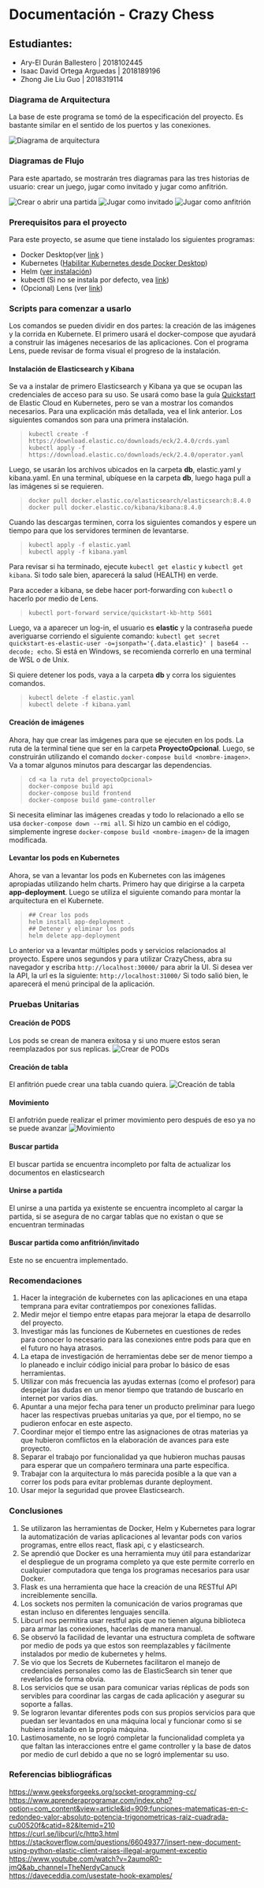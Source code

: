 # Documentación - Crazy Chess

## Estudiantes:

- Ary-El Durán Ballestero | 2018102445
- Isaac David Ortega Arguedas | 2018189196
- Zhong Jie Liu Guo | 2018319114

### Diagrama de Arquitectura

La base de este programa se tomó de la especificación del proyecto. Es bastante similar en el sentido de los puertos y las conexiones.

![Diagrama de arquitectura](./assets/Arquitectura.png)

### Diagramas de Flujo

Para este apartado, se mostrarán tres diagramas para las tres historias de usuario: crear un juego, jugar como invitado y jugar como anfitrión.

![Crear o abrir una partida](./assets/flujo_crear.png)
![Jugar como invitado](./assets/Flujo_invitado.png)
![Jugar como anfitrión](./assets/flujo_anfitrion.png)

### Prerequisitos para el proyecto

Para este proyecto, se asume que tiene instalado los siguientes programas:

- Docker Desktop(ver [link](https://www.docker.com/) )
- Kubernetes ([Habilitar Kubernetes desde Docker Desktop](https://docs.docker.com/desktop/kubernetes/))
- Helm ([ver instalación](https://helm.sh/docs/intro/install/))
- kubectl (Si no se instala por defecto, vea [link](https://kubernetes.io/docs/tasks/tools/))
- (Opcional) Lens (ver [link](https://k8slens.dev/))

### Scripts para comenzar a usarlo

Los comandos se pueden dividir en dos partes: la creación de las imágenes y la corrida en Kubernete. El primero usará el docker-compose que ayudará a construir las imágenes necesarios de las aplicaciones. Con el programa Lens, puede revisar de forma visual el progreso de la instalación.

#### Instalación de Elasticsearch y Kibana

Se va a instalar de primero Elasticsearch y Kibana ya que se ocupan las credenciales de acceso para su uso. Se usará como base la guía [Quickstart](https://www.elastic.co/guide/en/cloud-on-k8s/current/k8s-quickstart.html) de Elastic Cloud en Kubernetes, pero se van a mostrar los comandos necesarios. Para una explicación más detallada, vea el link anterior. Los siguientes comandos son para una primera instalación.

> `kubectl create -f https://download.elastic.co/downloads/eck/2.4.0/crds.yaml` \
> `kubectl apply -f https://download.elastic.co/downloads/eck/2.4.0/operator.yaml`

Luego, se usarán los archivos ubicados en la carpeta **db**, elastic.yaml y kibana.yaml. En una terminal, ubíquese en la carpeta **db**, luego haga pull a las imágenes si se requieren.

> `docker pull docker.elastic.co/elasticsearch/elasticsearch:8.4.0` \
> `docker pull docker.elastic.co/kibana/kibana:8.4.0`

Cuando las descargas terminen, corra los siguientes comandos y espere un tiempo para que los servidores terminen de levantarse.

> `kubectl apply -f elastic.yaml` \
> `kubectl apply -f kibana.yaml`

Para revisar si ha terminado, ejecute `kubectl get elastic` y `kubectl get kibana`. Si todo sale bien, aparecerá la salud (HEALTH) en verde.

Para acceder a kibana, se debe hacer port-forwarding con `kubectl` o hacerlo por medio de Lens.

> `kubectl port-forward service/quickstart-kb-http 5601`

Luego, va a aparecer un log-in, el usuario es **elastic** y la contraseña puede averiguarse corriendo el siguiente comando: `kubectl get secret quickstart-es-elastic-user -o=jsonpath='{.data.elastic}' | base64 --decode; echo`. Si está en Windows, se recomienda correrlo en una terminal de WSL o de Unix.

Si quiere detener los pods, vaya a la carpeta **db** y corra los siguientes comandos.

> `kubectl delete -f elastic.yaml` \
> `kubectl delete -f kibana.yaml`

#### Creación de imágenes

Ahora, hay que crear las imágenes para que se ejecuten en los pods. La ruta de la terminal tiene que ser en la carpeta **ProyectoOpcional**. Luego, se construirán utilizando el comando `docker-compose build <nombre-imagen>`. Va a tomar algunos minutos para descargar las dependencias.

> `cd <a la ruta del proyectoOpcional>` \
> `docker-compose build api` \
> `docker-compose build frontend` \
> `docker-compose build game-controller`

Si necesita eliminar las imágenes creadas y todo lo relacionado a ello se usa `docker-compose down --rmi all`. Si hizo un cambio en el código, simplemente ingrese `docker-compose build <nombre-imagen>` de la imagen modificada.

#### Levantar los pods en Kubernetes

Ahora, se van a levantar los pods en Kubernetes con las imágenes apropiadas utilizando helm charts. Primero hay que dirigirse a la carpeta **app-deployment**. Luego se utiliza el siguiente comando para montar la arquitectura en el Kubernete.

> `## Crear los pods` \
> `helm install app-deployment .` \
> `## Detener y eliminar los pods` \
> `helm delete app-deployment`

Lo anterior va a levantar múltiples pods y servicios relacionados al proyecto. Espere unos segundos y para utilizar CrazyChess, abra su navegador y escriba `http://localhost:30000/` para abrir la UI. Si desea ver la API, la url es la siguiente: `http://localhost:31000/`
Si todo salió bien, le aparecerá el menú principal de la aplicación.

### Pruebas Unitarias

#### Creación de PODS

Los pods se crean de manera exitosa y si uno muere estos seran reemplazados por sus replicas.
![Crear de PODs](./assets/Prueba%20Unitaria%20Creacion%20de%20PODs.png)

#### Creación de tabla

El anfitrión puede crear una tabla cuando quiera.
![Creación de tabla](./assets/Prueba%20Unitaria%20Creaci%C3%B3n%20de%20tabla.png)

#### Movimiento

El anfotrión puede realizar el primer movimiento pero después de eso ya no se puede avanzar
![Movimiento](./assets/Prueba%20Unitaria%20Realizar%20movimiento.png)

#### Buscar partida

El buscar partida se encuentra incompleto por falta de actualizar los documentos en elasticsearch

#### Unirse a partida

El unirse a una partida ya existente se encuentra incompleto al cargar la partida, si se asegura de no cargar tablas que no existan o que se encuentran terminadas

#### Buscar partida como anfitrión/invitado

Este no se encuentra implementado.

### Recomendaciones

1. Hacer la integración de kubernetes con las aplicaciones en una etapa temprana para evitar contratiempos por conexiones fallidas.
2. Medir mejor el tiempo entre etapas para mejorar la etapa de desarrollo del proyecto.
3. Investigar más las funciones de Kubernetes en cuestiones de redes para conocer lo necesario para las conexiones entre pods para que en el futuro no haya atrasos.
4. La etapa de investigación de herramientas debe ser de menor tiempo a lo planeado e incluir código inicial para probar lo básico de esas herramientas.
5. Utilizar con más frecuencia las ayudas externas (como el profesor) para despejar las dudas en un menor tiempo que tratando de buscarlo en internet por varios días.
6. Apuntar a una mejor fecha para tener un producto preliminar para luego hacer las respectivas pruebas unitarias ya que, por el tiempo, no se pudieron enfocar en este aspecto.
7. Coordinar mejor el tiempo entre las asignaciones de otras materias ya que hubieron comflictos en la elaboración de avances para este proyecto.
8. Separar el trabajo por funcionalidad ya que hubieron muchas pausas para esperar que un compañero terminara una parte específica.
9. Trabajar con la arquitectura lo más parecida posible a la que van a correr los pods para evitar problemas durante deployment.
10. Usar mejor la seguridad que provee Elasticsearch.

### Conclusiones

1. Se utilizaron las herramientas de Docker, Helm y Kubernetes para lograr la automatización de varias aplicaciones al levantar pods con varios programas, entre ellos react, flask api, c y elasticsearch.
2. Se aprendió que Docker es una herramienta muy útil para estandarizar el despliegue de un programa completo ya que este permite correrlo en cualquier computadora que tenga los programas necesarios para usar Docker.
3. Flask es una herramienta que hace la creación de una RESTful API increiblemente sencilla.
4. Los sockets nos permiten la comunicación de varios programas que estan incluso en diferentes lenguajes sencilla.
5. Libcurl nos permitira usar restful apis que no tienen alguna biblioteca para armar las conexiones, hacerlas de manera manual.
6. Se observó la facilidad de levantar una estructura completa de software por medio de pods ya que estos son reemplazables y fácilmente instalados por medio de kubernetes y helms.
7. Se vio que los Secrets de Kubernetes facilitaron el manejo de credenciales personales como las de ElasticSearch sin tener que revelarlos de forma obvia.
8. Los servicios que se usan para comunicar varias réplicas de pods son servibles para coordinar las cargas de cada aplicación y asegurar su soporte a fallas.
9. Se lograron levantar diferentes pods con sus propios servicios para que puedan ser levantados en una máquina local y funcionar como si se hubiera instalado en la propia máquina.
10. Lastimosamente, no se logró completar la funcionalidad completa ya que faltan las interacciones entre el game controller y la base de datos por medio de curl debido a que no se logró implementar su uso.

### Referencias bibliográficas

https://www.geeksforgeeks.org/socket-programming-cc/ \
https://www.aprenderaprogramar.com/index.php?option=com_content&view=article&id=909:funciones-matematicas-en-c-redondeo-valor-absoluto-potencia-trigonometricas-raiz-cuadrada-cu00520f&catid=82&Itemid=210 \
https://curl.se/libcurl/c/http3.html \
https://stackoverflow.com/questions/66049377/insert-new-document-using-python-elastic-client-raises-illegal-argument-exceptio \
https://www.youtube.com/watch?v=2aumoR0-jmQ&ab_channel=TheNerdyCanuck \
https://daveceddia.com/usestate-hook-examples/
